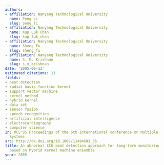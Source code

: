 ```yaml
---
authors:
- affiliation: Nanyang Technological University
  name: Peng Li
  slug: peng_li
- affiliation: Nanyang Technological University
  name: Kap Luk Chan
  slug: kap_luk_chan
- affiliation: Nanyang Technological University
  name: Sheng Fu
  slug: sheng_fu
- affiliation: Nanyang Technological University
  name: S. M. Krishnan
  slug: s_m_krishnan
date: '2005-06-13'
estimated_citations: 11
fields:
- beat detection
- radial basis function kernel
- support vector machine
- kernel method
- hybrid kernel
- data set
- sensor fusion
- speech recognition
- artificial intelligence
- electrocardiography
- computer science
in: MCS'05 Proceedings of the 6th international conference on Multiple Classifier
  Systems
src: http://dx.doi.org/10.1007/11494683_35
title: An abnormal ECG beat detection approach for long-term monitoring of heart patients
  based on hybrid kernel machine ensemble
year: 2005
---
```

